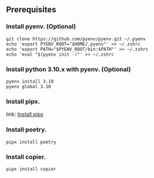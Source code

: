 ## Prerequisites

### Install pyenv. (Optional)

```shell
git clone https://github.com/pyenv/pyenv.git ~/.pyenv
echo 'export PYENV_ROOT="$HOME/.pyenv"' >> ~/.zshrc
echo 'export PATH="$PYENV_ROOT/bin:$PATH"' >> ~/.zshrc
echo 'eval "$(pyenv init -)"' >> ~/.zshrc
```

### Install python 3.10.x with pyenv. (Optional)

```shell
pyenv install 3.10
pyenv global 3.10
```

### Install pipx.

link: [Install pipx](https://github.com/pypa/pipx?tab=readme-ov-file#install-pipx, "install pipx link")

### Install poetry.

```shell
pipx install poetry
```

### Install copier.

```shell
pipx install copier
```

